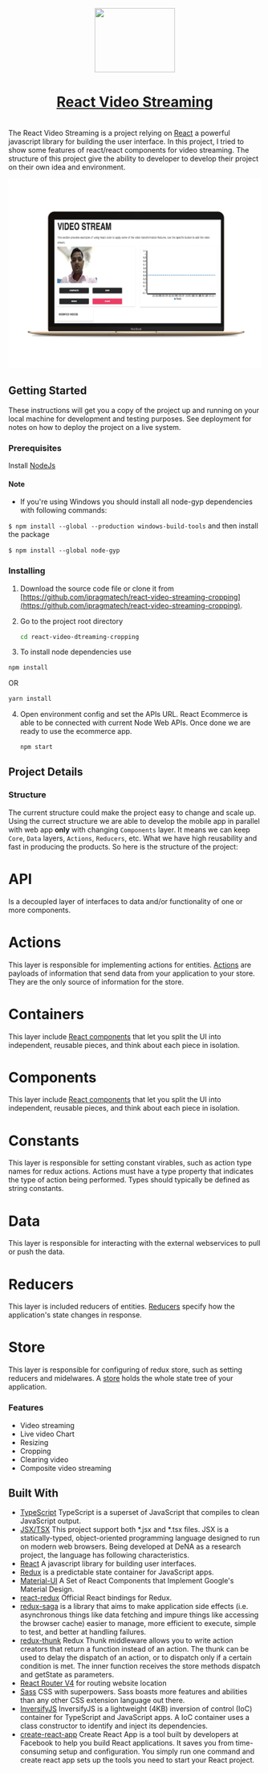 

<!-- Logo -->
<p align="center">
  <a href="[http://git.ipragmatech.com/ipragmatech/react-ecommerce](http://git.ipragmatech.com/ipragmatech/react-ecommerce)">
    <img height="128" width="160" src="https://www.ipragmatech.com/wp-content/uploads/2017/06/logo.png">
  </a>
</p>
<!-- Name -->
<h1 align="center">
  <a href="http://git.ipragmatech.com/ipragmatech/react-ecommerce">React Video Streaming</a>
</h1>
<br/>
The React Video Streaming is a project relying on <a href='https://facebook.github.io/react/docs/hello-world.html'>React</a> a powerful javascript library for building the user interface. In this project, I tried to show some features of react/react components for video streaming.
The structure of this project give the ability to developer to develop their project on their own idea and environment.
<p align="center">
  <a href="https://react-ipragmatech-ecommerce.herokuapp.com/">
    <img src="/public/images/vstream.png">
  </a>
</p>


## Getting Started

These instructions will get you a copy of the project up and running on your local machine for development and testing purposes. See deployment for notes on how to deploy the project on a live system.

### Prerequisites

 Install [NodeJs](https://nodejs.org/en/)

#### Note

 - If you're using Windows you should install all node-gyp dependencies with following commands:

`$ npm install --global --production windows-build-tools`
and then install the package

`$ npm install --global node-gyp`


### Installing

1. Download the source code file or clone it from [https://github.com/ipragmatech/react-video-streaming-cropping](https://github.com/ipragmatech/react-video-streaming-cropping).

2. Go to the project root directory
   ```bash
   cd react-video-dtreaming-cropping
   ```
3. To install node dependencies use
  ```bash
  npm install
  ```
  OR
  ```bash
  yarn install
  ```
4. Open environment config and set the APIs URL. React Ecommerce is able to be connected with current Node Web APIs. Once done we are ready to use the ecommerce app.
    ```bash
    npm start
    ```

## Project Details
### Structure
The current structure could make the project easy to change and scale up.
Using the currect structure we are able to develop the mobile app in parallel with web app **only** with changing `Components` layer. It means we can keep `Core`, `Data` layers, `Actions`, `Reducers`, etc. What we have high reusability and fast in producing the products. So here is the structure of the project:
# API

Is a decoupled layer of interfaces to data and/or functionality of one or more components.

# Actions

This layer is responsible for implementing actions for entities. [Actions](http://redux.js.org/docs/basics/Actions.html) are payloads of information that send data from your application to your store. They are the only source of information for the store.

# Containers

This layer include [React components](https://facebook.github.io/react/docs/react-component.html) that let you split the UI into independent, reusable pieces, and think about each piece in isolation.

# Components

This layer include [React components](https://facebook.github.io/react/docs/react-component.html) that let you split the UI into independent, reusable pieces, and think about each piece in isolation.

# Constants

This layer is responsible for setting constant virables, such as action type names for redux actions. Actions must have a type property that indicates the type of action being performed. Types should typically be defined as string constants.

# Data
This layer is responsible for interacting with the external webservices to pull or push the data.

# Reducers

This layer is included reducers of entities. [Reducers](http://redux.js.org/docs/basics/Reducers.html) specify how the application's state changes in response.

# Store

This layer is responsible for configuring of redux store, such as setting reducers and midelwares. A [store](http://redux.js.org/docs/api/Store.html) holds the whole state tree of your application.



### Features
  - Video streaming
  - Live video Chart
  - Resizing
  - Cropping
  - Clearing video
  - Composite video streaming

## Built With

  * [TypeScript](https://www.typescriptlang.org/) TypeScript is a superset of JavaScript that compiles to clean JavaScript output.
  * [JSX/TSX](https://jsx.github.io/) This project support both *.jsx and *.tsx files. JSX is a statically-typed, object-oriented programming language designed to run on modern web browsers. Being developed at DeNA as a research project, the language has following characteristics.
  * [React](https://facebook.github.io/react/docs/hello-world.html) A javascript library for building user interfaces.
  * [Redux](http://redux.js.org/) is a predictable state container for JavaScript apps.
  * [Material-UI](http://www.material-ui.com/#/) A Set of React Components that Implement Google's Material Design.
  * [react-redux](https://github.com/reactjs/react-redux) Official React bindings for Redux.
  * [redux-saga](https://redux-saga.js.org/) is a library that aims to make application side effects (i.e. asynchronous things like data fetching and impure things like accessing the browser cache) easier to manage, more efficient to execute, simple to test, and better at handling failures.
  * [redux-thunk](https://github.com/gaearon/redux-thunk) Redux Thunk middleware allows you to write action creators that return a function instead of an action. The thunk can be used to delay the dispatch of an action, or to dispatch only if a certain condition is met. The inner function receives the store methods dispatch and getState as parameters.
  * [React Router V4](https://github.com/ReactTraining/react-router) for routing website location
  * [Sass](http://sass-lang.com/) CSS with superpowers. Sass boasts more features and abilities than any other CSS extension language out there.
  * [InversifyJS](http://inversify.io/) InversifyJS is a lightweight (4KB) inversion of control (IoC) container for TypeScript and JavaScript apps. A IoC container uses a class constructor to identify and inject its dependencies.
  * [create-react-app](https://github.com/facebook/create-react-app) Create React App is a tool built by developers at Facebook to help you build React applications. It saves you from time-consuming setup and configuration. You simply run one command and create react app sets up the tools you need to start your React project.
